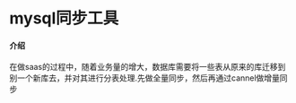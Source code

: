 # mysql同步工具

#### 介绍
在做saas的过程中，随着业务量的增大，数据库需要将一些表从原来的库迁移到别一个新库去，并对其进行分表处理.先做全量同步，然后再通过cannel做增量同步


